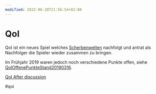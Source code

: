 ```yaml
---
modified: 2022-06-20T21:56:54+02:00
---
```


# QoI

QoI ist ein neues Spiel welches [Scherbenwelten](Scherbenwelten.md) nachfolgt und antrat als Nachfolger die Spieler wieder zusammen zu bringen.

Im Frühjahr 2019 waren jedoch noch verschiedene Punkte offen, siehe [QoIOffenePunkteStand20190316](QoIOffenePunkteStand20190316.md).

[QoI After discussion](QoI_After_discussion.md)

#qoi